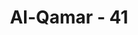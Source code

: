 ---
title: "Al-Qamar - 41"
no: 41
arabic_no: ٤١
ayah: وَلَقَدْ جَاۤءَ اٰلَ فِرْعَوْنَ النُّذُرُۚ  
translation: "Dan sungguh, peringatan telah datang kepada keluarga Fir‘aun. "
tafsir: "Ayat-ayat ini menerangkan bahwa sungguh peringatan demi peringatan telah berkali-kali disampaikan kepada kaum Fir'aun dan pengikut-pengikutnya. Namun mereka tetap mendustakannya. Peringatan-peringatan itu adalah semua tanda-tanda kerasulan dan mukjizat yang Allah berikan kepada Nabi Musa sebagaimana diungkapkan dalam Surah al-A'raf/7: 133 dan al-Isra'/17: 101. Karena itu Allah menurunkan azab kepada mereka. Azab datang dari Zat yang Mahakuat dan Mahakuasa, yang menunjukkan bahwa azab itu amat hebat. Berupa tenggelamnya Fir'aun dan pengikutnya di Laut Merah."
---